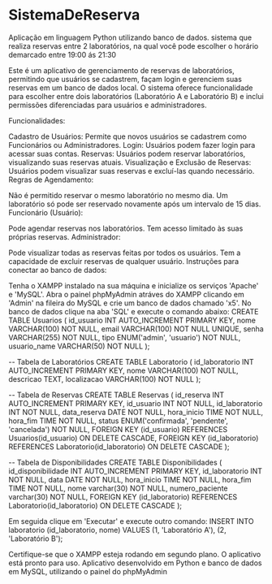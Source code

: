 # SistemaDeReserva
Aplicação em linguagem Python utilizando banco de dados.
sistema que realiza reservas entre 2 laboratórios, na qual você pode escolher o horário demarcado entre 19:00 ás 21:30

Este é um aplicativo de gerenciamento de reservas de laboratórios, permitindo que usuários se cadastrem, façam login e gerenciem suas reservas em um banco de dados local. O sistema oferece funcionalidade para escolher entre dois laboratórios (Laboratório A e Laboratório B) e inclui permissões diferenciadas para usuários e administradores.

Funcionalidades:

Cadastro de Usuários: Permite que novos usuários se cadastrem como Funcionários ou Administradores.
Login: Usuários podem fazer login para acessar suas contas.
Reservas: Usuários podem reservar laboratórios, visualizando suas reservas atuais.
Visualização e Exclusão de Reservas: Usuários podem visualizar suas reservas e excluí-las quando necessário.
Regras de Agendamento:

Não é permitido reservar o mesmo laboratório no mesmo dia.
Um laboratório só pode ser reservado novamente após um intervalo de 15 dias.
Funcionário (Usuário):

Pode agendar reservas nos laboratórios.
Tem acesso limitado às suas próprias reservas.
Administrador:

Pode visualizar todas as reservas feitas por todos os usuários.
Tem a capacidade de excluir reservas de qualquer usuário.
Instruções para conectar ao banco de dados:

Tenha o XAMPP instalado na sua máquina e inicialize os serviços 'Apache' e 'MySQL'.
Abra o painel phpMyAdmin atráves do XAMPP clicando em 'Admin' na fileira do MySQL e crie um banco de dados chamado 'x5'.
No banco de dados clique na aba 'SQL' e execute o comando abaixo:
CREATE TABLE Usuarios ( id_usuario INT AUTO_INCREMENT PRIMARY KEY, nome VARCHAR(100) NOT NULL, email VARCHAR(100) NOT NULL UNIQUE, senha VARCHAR(255) NOT NULL, tipo ENUM('admin', 'usuario') NOT NULL, usuario_name VARCHAR(50) NOT NULL );

-- Tabela de Laboratórios CREATE TABLE Laboratorio ( id_laboratorio INT AUTO_INCREMENT PRIMARY KEY, nome VARCHAR(100) NOT NULL, descricao TEXT, localizacao VARCHAR(100) NOT NULL );

-- Tabela de Reservas CREATE TABLE Reservas ( id_reserva INT AUTO_INCREMENT PRIMARY KEY, id_usuario INT NOT NULL, id_laboratorio INT NOT NULL, data_reserva DATE NOT NULL, hora_inicio TIME NOT NULL, hora_fim TIME NOT NULL, status ENUM('confirmada', 'pendente', 'cancelada') NOT NULL, FOREIGN KEY (id_usuario) REFERENCES Usuarios(id_usuario) ON DELETE CASCADE, FOREIGN KEY (id_laboratorio) REFERENCES Laboratorio(id_laboratorio) ON DELETE CASCADE );

-- Tabela de Disponibilidades CREATE TABLE Disponibilidades ( id_disponibilidade INT AUTO_INCREMENT PRIMARY KEY, id_laboratorio INT NOT NULL, data DATE NOT NULL, hora_inicio TIME NOT NULL, hora_fim TIME NOT NULL, nome varchar(30) NOT NULL, numero_paciente varchar(30) NOT NULL, FOREIGN KEY (id_laboratorio) REFERENCES Laboratorio(id_laboratorio) ON DELETE CASCADE );

Em seguida clique em 'Executar' e execute outro comando:
INSERT INTO laboratorio (id_laboratorio, nome) VALUES (1, 'Laboratório A'), (2, 'Laboratório B');

Certifique-se que o XAMPP esteja rodando em segundo plano. O aplicativo está pronto para uso.
Aplicativo desenvolvido em Python e banco de dados em MySQL, utilizando o painel do phpMyAdmin

